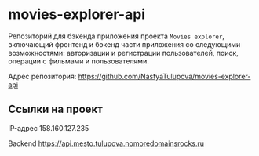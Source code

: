 # movies-explorer-api

Репозиторий для бэкенда приложения проекта `Movies explorer`, включающий фронтенд и бэкенд части приложения со следующими возможностями: авторизации и регистрации пользователей, поиск, операции с фильмами и пользователями.

Адрес репозитория: https://github.com/NastyaTulupova/movies-explorer-api

## Ссылки на проект

IP-адрес 158.160.127.235

Backend https://api.mesto.tulupova.nomoredomainsrocks.ru
